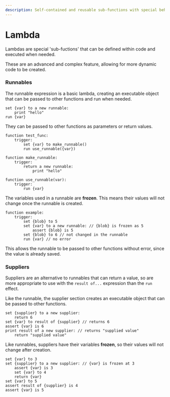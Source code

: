 ```yaml
---
description: Self-contained and reusable sub-functions with special behaviour.
---
```


# Lambda

Lambdas are special 'sub-fuctions' that can be defined within code and executed when needed.

These are an advanced and complex feature, allowing for more dynamic code to be created.

### Runnables

The runnable expression is a basic lambda, creating an executable object that can be passed to other functions and run when needed.

```clike
set {var} to a new runnable:
    print "hello"
run {var}
```

They can be passed to other functions as parameters or return values.

```clike
function test_func:
    trigger:
        set {var} to make_runnable()
        run use_runnable({var})

function make_runnable:
    trigger:
        return a new runnable:
            print "hello"

function use_runnable(var):
    trigger:
        run {var}
```

The variables used in a runnable are **frozen**. This means their values will not change once the runnable is created.

```clike
function example:
    trigger:
        set {blob} to 5
        set {var} to a new runnable: // {blob} is frozen as 5
            assert {blob} is 5
        set {blob} to 6 // not changed in the runnable
        run {var} // no error
```

This allows the runnable to be passed to other functions without error, since the value is already saved.

### Suppliers

Suppliers are an alternative to runnables that can return a value, so are more appropriate to use with the `result of...` expression than the `run` effect.

Like the runnable, the supplier section creates an executable object that can be passed to other functions.

```clike
set {supplier} to a new supplier:
    return 6
set {var} to result of {supplier} // returns 6
assert {var} is 6
print result of a new supplier: // returns "supplied value"
    return "supplied value"
```

Like runnables, suppliers have their variables **frozen**, so their values will not change after creation.

```clike
set {var} to 3
set {supplier} to a new supplier: // {var} is frozen at 3
    assert {var} is 3
    set {var} to 4
    return {var}
set {var} to 5
assert result of {supplier} is 4
assert {var} is 5
```

